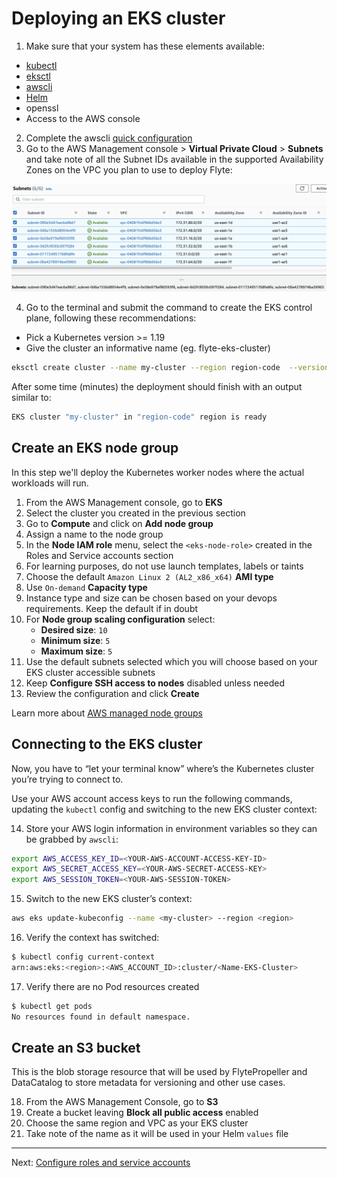 # Deploying an EKS cluster

1. Make sure that your system has these elements available:
- [kubectl](https://docs.aws.amazon.com/eks/latest/userguide/install-kubectl.html)
- [eksctl](https://docs.aws.amazon.com/eks/latest/userguide/eksctl.html)
- [awscli](https://docs.aws.amazon.com/cli/latest/userguide/getting-started-install.html)
- [Helm](https://helm.sh/docs/intro/install/) 
- openssl
- Access to the AWS console

2. Complete the awscli [quick configuration](https://docs.aws.amazon.com/cli/latest/userguide/cli-configure-quickstart.html#cli-configure-quickstart-config)
3. Go to the AWS Management console > **Virtual Private Cloud** > **Subnets** and take note of all the Subnet IDs available in the supported Availability Zones on the VPC you plan to use to deploy Flyte:

![](./images/subnets.png)

4. Go to the terminal and submit the command to create the EKS control plane, following these recommendations:
- Pick a Kubernetes version >= 1.19
- Give the cluster an informative name (eg. flyte-eks-cluster)

```bash
eksctl create cluster --name my-cluster --region region-code  --version 1.25 --vpc-private-subnets subnet-ID1,subnet-ID2 --without-nodegroup
```

After some time (minutes) the deployment should finish with an output similar to:

```bash
EKS cluster "my-cluster" in "region-code" region is ready
```
## Create an EKS node group
In this step we'll deploy the Kubernetes worker nodes where the actual workloads will run.

1. From the AWS Management console, go to **EKS**
2. Select the cluster you created in the previous section
3. Go to **Compute** and click on **Add node group**
4. Assign a name to the node group
5. In the **Node IAM role** menu, select the `<eks-node-role>` created in the Roles and Service accounts section
6. For learning purposes, do not use launch templates, labels or taints
7. Choose the default `Amazon Linux 2 (AL2_x86_x64)` **AMI type**
8. Use `On-demand` **Capacity type** 
9. Instance type and size can be chosen based on your devops requirements. Keep the default if in doubt
10. For **Node group scaling configuration** select:
    - **Desired size**: `10` 
    - **Minimum size**: `5`
    - **Maximum size**: `5`
11. Use the default subnets selected which you will choose based on your EKS cluster accessible subnets
12. Keep **Configure SSH access to nodes** disabled unless needed
13. Review the configuration and click **Create**

Learn more about [AWS managed node groups](https://docs.aws.amazon.com/eks/latest/userguide/managed-node-groups.html)

## Connecting to the EKS cluster
Now, you have to “let your terminal know” where’s the Kubernetes cluster you’re trying to connect to.

Use your AWS account access keys to run the following commands, updating the `kubectl` config and switching to the new EKS cluster context:

14. Store your AWS login information in environment variables so they can be grabbed by `awscli`:
```bash
export AWS_ACCESS_KEY_ID=<YOUR-AWS-ACCOUNT-ACCESS-KEY-ID>
export AWS_SECRET_ACCESS_KEY=<YOUR-AWS-SECRET-ACCESS-KEY>
export AWS_SESSION_TOKEN=<YOUR-AWS-SESSION-TOKEN>
```
15. Switch to the new EKS cluster’s context:

```bash
aws eks update-kubeconfig --name <my-cluster> --region <region>
```

16. Verify the context has switched:
```bash
$ kubectl config current-context
arn:aws:eks:<region>:<AWS_ACCOUNT_ID>:cluster/<Name-EKS-Cluster>
```
17. Verify there are no Pod resources created
```bash
$ kubectl get pods
No resources found in default namespace.
```
## Create an S3 bucket

This is the blob storage resource that will be used by FlytePropeller and DataCatalog to store metadata for versioning and other use cases.

18. From the AWS Management Console, go to **S3**
19. Create a bucket leaving **Block all public access** enabled
20. Choose the same region and VPC as your EKS cluster
21. Take note of the name as it will be used in your Helm `values` file
---
Next: [Configure roles and service accounts](03-roles-service-accounts.md)